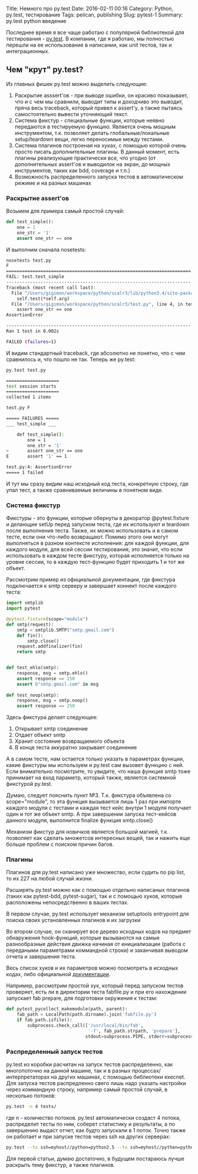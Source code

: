 Title: Немного про py.test
Date: 2016-02-11 00:16
Category: Python, py.test, тестирование
Tags: pelican, publishing
Slug: pytest-1
Summary: py.test python введение

Последнее время я все чаще работаю с популярной библиотекой для тестирования - [py.test](http://pytest.org/latest/). В компании, где я работаю, мы полностью перешли на ее использование в написании, как unit тестов, так и интеграционных.

## Чем "крут" py.test?
Из главных фишек py.test можно выделить следующие:

1. Раскрытие asssert'ов - при выводе ошибки, он красиво показывает, что и с чем мы сравнили, выводит типы и доходчиво это выводит, пряча весь traceback, который привел к assert'у, а также пытаясь самостоятельно вывести уточняющий текст.
2. Система фикстур - специальные функции, которые неявно передаются в тестируемую функцию. Является очень мощным инструментом, т.к. позволяет делать глобальные/локальные setup/teardown вещи, легко переносимые между тестами.
3. Система плагинов построеная на хуках, с помощью которой очень просто писать дополнительные плагины. В данный момент, есть плагины реализующие практически все, что угодно (от дополнительных assert'ов и выводилок на экран, до мощных инструментов, таких как bdd, coverage и т.п.)
4. Возможность распределенного запуска тестов в автоматическом режиме и на разных машинах


### Раскрытие assert'ов
Возьмем для примера самый простой случай:

```python
def test_simple():
    one = 1
    one_str = '1'
    assert one_str == one
```
И выполним сначала nosetests:

```bash
nosetests test.py
F
======================================================================
FAIL: test.test_simple
----------------------------------------------------------------------
Traceback (most recent call last):
  File "/Users/gigimon/workspace/python/scalr3/lib/python3.4/site-packages/nose/case.py", line 198, in runTest
    self.test(*self.arg)
  File "/Users/gigimon/workspace/python/scalr3/test.py", line 4, in test_simple
    assert one_str == one
AssertionError

----------------------------------------------------------------------
Ran 1 test in 0.002s

FAILED (failures=1)

```
И видим стандартный traceback, где абсолютно не понятно, что с чем сравнилось и, что пошло не так. Теперь же py.test:

```bash
py.test test.py 

====================
test session starts 
====================
collected 1 items 

test.py F

===== FAILURES =====
___ test_simple ___

    def test_simple():
        one = 1
        one_str = '1'
>       assert one_str == one
E       assert '1' == 1

test.py:4: AssertionError
===== 1 failed
```

И тут мы сразу видим наш исходный код теста, конкретную строку, где упал тест, а также сравниваемые величины в понятном виде.

### Система фикстур
Фикстуры - это функции, которые обернуты в декоратор @pytest.fixture и делающие setUp перед запуском теста, где их используют и teardown после выполнения теста. Также, их можно использовать и в самом тесте, если они что-либо возвращают. Помимо этого они могут выполняться в разном контексте исполнения: для каждой функции, для каждого модуля, для всей сессии тестирования, это значит, что если использовать в каждом тесте фикстуру, которая исполняется только на уровне сессии, то в каждую тест-функцию будет приходить 1 и тот же объект.

Рассмотрим пример из официальной документации, где фикстура подключается к smtp серверу и завершает коннект после каждого теста:

```python
import smtplib
import pytest

@pytest.fixture(scope="module")
def smtp(request):
    smtp = smtplib.SMTP("smtp.gmail.com")
    def fin():
        smtp.close()
    request.addfinalizer(fin)
    return smtp


def test_ehlo(smtp):
    response, msg = smtp.ehlo()
    assert response == 250
    assert b"smtp.gmail.com" in msg
    
def test_noop(smtp):
    response, msg = smtp.noop()
    assert response == 250
```

Здесь фикстура делает следующее:

1. Открывает smtp соединение
2. Отдает объект smtp
3. Хранит состояние возвращаемого объекта
4. В конце теста аккуратно закрывает соединение

А в самом тесте, нам остается только указать в параметрах функции, какие фикстуры мы используем и py.test сам вызовет функцию с ней. Если внимательно посмотрите, то увидите, что наша функция smtp тоже принимает на вход параметр, который также, является системной фикстурой py.test. 

Думаю, следует пояснить пункт №3. Т.к. фикстура объявлена со scope="module", то эта функция вызывается лишь 1 раз при импорте каждого модуля с тестами и каждая тест кейс внутри 1 модуля получает один и тот же объект smtp. А при завершении запуска тест-кейсов данного модуля, выполнится finalize функция smtp.close()

Механизм фикстур для новичков является большой магией, т.к. позволяет как сделать множетсов интересных вещей, так и нажить еще больше проблем с поиском причин багов.


### Плагины
Плагинов для py.test написано уже множество, если судить по pip list, то их 227 на любой случай жизни. 

Расширять py.test можно как с помощью отдельно написаных плагинов (таких как pytest-bdd, pytest-sugar), так и с помощью хуков, которые расположены непосредственно в ваших тестах.

В первом случае, py.test использует механизм setuptools entrypoint для поиска своих установленных плагинов и их загрузки

Во втором случае, он сканирует все дерево исходных кодов на предмет обнаружения hook-функций, которые вызываются на самые разнообразные действия движка начиная от инициализации (работа с передаными параметрами коммандной строки) и заканчивая выводом отчета и завершения теста.

Весь список хуков и их параметров можно посмотреть в исходных кодах, либо официальной [документации](http://pytest.org/latest/writing_plugins.html#pytest-hook-reference).

Например, рассмотрим простой хук, который перед запуском тестов проверяет, есть ли в директории теста fabfile.py и при его нахождении запускает fab prepare, для подготовки окружения к тестам:

```python
def pytest_pycollect_makemodule(path, parent):
    fab_path = LocalPath(path.dirname).join('fabfile.py')
    if fab_path.isfile():
        subprocess.check_call(['/usr/local/bin/fab',
                               '-f', fab_path.strpath, 'prepare'],
                              stdout=subprocess.PIPE, stderr=subprocess.STDOUT)

```

### Распределенный запуск тестов
py.test из коробки расчитан на запуск тестов распределенно, как многопоточно на данной машине, так и в разных процессах/интерпретаторах на других машинах, с помощью библиотеки execnet. Для запуска тестов распредленно свего лишь надо указать настройки через коммандную строку, например самый простой случай, в несколько потоков:

```bash
py.test -n 4 tests/
```
где n - количество потоков.
py.test автоматически создаст 4 потока, распределит тесты по ним, соберет статистику и результаты, а по завершению выдаст отчет, как будто запускали в 1 поток. Точно также он работает и при запуске тестов через ssh на других серверах:

```bash
py.test --tx ssh=myhost//python=python2.5 --tx ssh=myhost//python=python2.6 tests/
```

Для первой статьи, думаю достаточно, в будущем постараюсь лучше раскрыть тему фикстур, а также плагинов.
